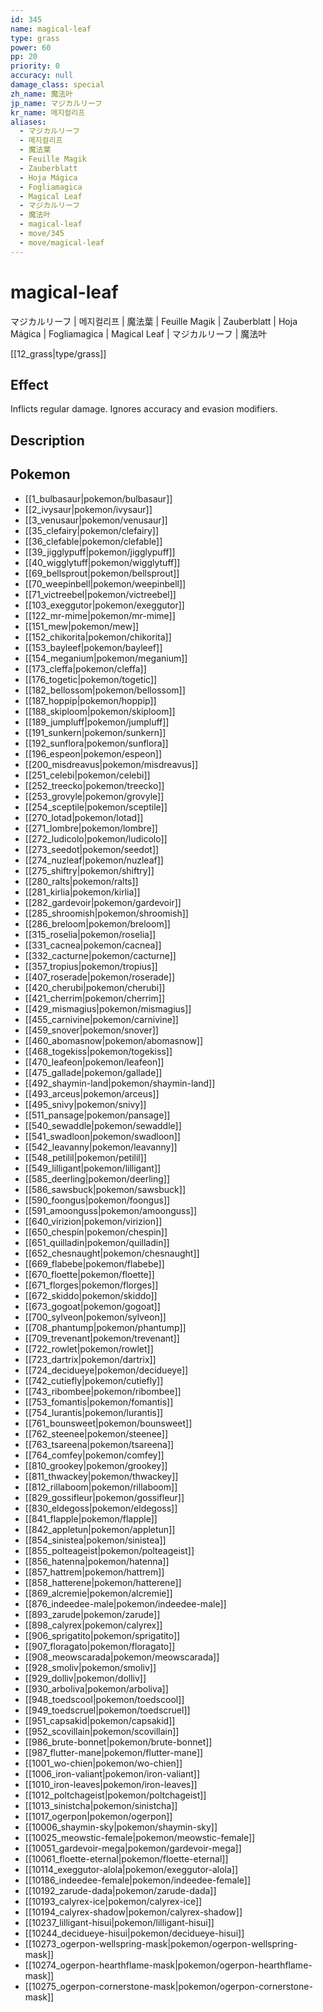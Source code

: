 ```yaml
---
id: 345
name: magical-leaf
type: grass
power: 60
pp: 20
priority: 0
accuracy: null
damage_class: special
zh_name: 魔法叶
jp_name: マジカルリーフ
kr_name: 메지컬리프
aliases:
  - マジカルリーフ
  - 메지컬리프
  - 魔法葉
  - Feuille Magik
  - Zauberblatt
  - Hoja Mágica
  - Fogliamagica
  - Magical Leaf
  - マジカルリーフ
  - 魔法叶
  - magical-leaf
  - move/345
  - move/magical-leaf
---
```

# magical-leaf
    
マジカルリーフ | 메지컬리프 | 魔法葉 | Feuille Magik | Zauberblatt | Hoja Mágica | Fogliamagica | Magical Leaf | マジカルリーフ | 魔法叶

[[12_grass|type/grass]]

## Effect

Inflicts regular damage.  Ignores accuracy and evasion modifiers.

## Description



## Pokemon

- [[1_bulbasaur|pokemon/bulbasaur]]
- [[2_ivysaur|pokemon/ivysaur]]
- [[3_venusaur|pokemon/venusaur]]
- [[35_clefairy|pokemon/clefairy]]
- [[36_clefable|pokemon/clefable]]
- [[39_jigglypuff|pokemon/jigglypuff]]
- [[40_wigglytuff|pokemon/wigglytuff]]
- [[69_bellsprout|pokemon/bellsprout]]
- [[70_weepinbell|pokemon/weepinbell]]
- [[71_victreebel|pokemon/victreebel]]
- [[103_exeggutor|pokemon/exeggutor]]
- [[122_mr-mime|pokemon/mr-mime]]
- [[151_mew|pokemon/mew]]
- [[152_chikorita|pokemon/chikorita]]
- [[153_bayleef|pokemon/bayleef]]
- [[154_meganium|pokemon/meganium]]
- [[173_cleffa|pokemon/cleffa]]
- [[176_togetic|pokemon/togetic]]
- [[182_bellossom|pokemon/bellossom]]
- [[187_hoppip|pokemon/hoppip]]
- [[188_skiploom|pokemon/skiploom]]
- [[189_jumpluff|pokemon/jumpluff]]
- [[191_sunkern|pokemon/sunkern]]
- [[192_sunflora|pokemon/sunflora]]
- [[196_espeon|pokemon/espeon]]
- [[200_misdreavus|pokemon/misdreavus]]
- [[251_celebi|pokemon/celebi]]
- [[252_treecko|pokemon/treecko]]
- [[253_grovyle|pokemon/grovyle]]
- [[254_sceptile|pokemon/sceptile]]
- [[270_lotad|pokemon/lotad]]
- [[271_lombre|pokemon/lombre]]
- [[272_ludicolo|pokemon/ludicolo]]
- [[273_seedot|pokemon/seedot]]
- [[274_nuzleaf|pokemon/nuzleaf]]
- [[275_shiftry|pokemon/shiftry]]
- [[280_ralts|pokemon/ralts]]
- [[281_kirlia|pokemon/kirlia]]
- [[282_gardevoir|pokemon/gardevoir]]
- [[285_shroomish|pokemon/shroomish]]
- [[286_breloom|pokemon/breloom]]
- [[315_roselia|pokemon/roselia]]
- [[331_cacnea|pokemon/cacnea]]
- [[332_cacturne|pokemon/cacturne]]
- [[357_tropius|pokemon/tropius]]
- [[407_roserade|pokemon/roserade]]
- [[420_cherubi|pokemon/cherubi]]
- [[421_cherrim|pokemon/cherrim]]
- [[429_mismagius|pokemon/mismagius]]
- [[455_carnivine|pokemon/carnivine]]
- [[459_snover|pokemon/snover]]
- [[460_abomasnow|pokemon/abomasnow]]
- [[468_togekiss|pokemon/togekiss]]
- [[470_leafeon|pokemon/leafeon]]
- [[475_gallade|pokemon/gallade]]
- [[492_shaymin-land|pokemon/shaymin-land]]
- [[493_arceus|pokemon/arceus]]
- [[495_snivy|pokemon/snivy]]
- [[511_pansage|pokemon/pansage]]
- [[540_sewaddle|pokemon/sewaddle]]
- [[541_swadloon|pokemon/swadloon]]
- [[542_leavanny|pokemon/leavanny]]
- [[548_petilil|pokemon/petilil]]
- [[549_lilligant|pokemon/lilligant]]
- [[585_deerling|pokemon/deerling]]
- [[586_sawsbuck|pokemon/sawsbuck]]
- [[590_foongus|pokemon/foongus]]
- [[591_amoonguss|pokemon/amoonguss]]
- [[640_virizion|pokemon/virizion]]
- [[650_chespin|pokemon/chespin]]
- [[651_quilladin|pokemon/quilladin]]
- [[652_chesnaught|pokemon/chesnaught]]
- [[669_flabebe|pokemon/flabebe]]
- [[670_floette|pokemon/floette]]
- [[671_florges|pokemon/florges]]
- [[672_skiddo|pokemon/skiddo]]
- [[673_gogoat|pokemon/gogoat]]
- [[700_sylveon|pokemon/sylveon]]
- [[708_phantump|pokemon/phantump]]
- [[709_trevenant|pokemon/trevenant]]
- [[722_rowlet|pokemon/rowlet]]
- [[723_dartrix|pokemon/dartrix]]
- [[724_decidueye|pokemon/decidueye]]
- [[742_cutiefly|pokemon/cutiefly]]
- [[743_ribombee|pokemon/ribombee]]
- [[753_fomantis|pokemon/fomantis]]
- [[754_lurantis|pokemon/lurantis]]
- [[761_bounsweet|pokemon/bounsweet]]
- [[762_steenee|pokemon/steenee]]
- [[763_tsareena|pokemon/tsareena]]
- [[764_comfey|pokemon/comfey]]
- [[810_grookey|pokemon/grookey]]
- [[811_thwackey|pokemon/thwackey]]
- [[812_rillaboom|pokemon/rillaboom]]
- [[829_gossifleur|pokemon/gossifleur]]
- [[830_eldegoss|pokemon/eldegoss]]
- [[841_flapple|pokemon/flapple]]
- [[842_appletun|pokemon/appletun]]
- [[854_sinistea|pokemon/sinistea]]
- [[855_polteageist|pokemon/polteageist]]
- [[856_hatenna|pokemon/hatenna]]
- [[857_hattrem|pokemon/hattrem]]
- [[858_hatterene|pokemon/hatterene]]
- [[869_alcremie|pokemon/alcremie]]
- [[876_indeedee-male|pokemon/indeedee-male]]
- [[893_zarude|pokemon/zarude]]
- [[898_calyrex|pokemon/calyrex]]
- [[906_sprigatito|pokemon/sprigatito]]
- [[907_floragato|pokemon/floragato]]
- [[908_meowscarada|pokemon/meowscarada]]
- [[928_smoliv|pokemon/smoliv]]
- [[929_dolliv|pokemon/dolliv]]
- [[930_arboliva|pokemon/arboliva]]
- [[948_toedscool|pokemon/toedscool]]
- [[949_toedscruel|pokemon/toedscruel]]
- [[951_capsakid|pokemon/capsakid]]
- [[952_scovillain|pokemon/scovillain]]
- [[986_brute-bonnet|pokemon/brute-bonnet]]
- [[987_flutter-mane|pokemon/flutter-mane]]
- [[1001_wo-chien|pokemon/wo-chien]]
- [[1006_iron-valiant|pokemon/iron-valiant]]
- [[1010_iron-leaves|pokemon/iron-leaves]]
- [[1012_poltchageist|pokemon/poltchageist]]
- [[1013_sinistcha|pokemon/sinistcha]]
- [[1017_ogerpon|pokemon/ogerpon]]
- [[10006_shaymin-sky|pokemon/shaymin-sky]]
- [[10025_meowstic-female|pokemon/meowstic-female]]
- [[10051_gardevoir-mega|pokemon/gardevoir-mega]]
- [[10061_floette-eternal|pokemon/floette-eternal]]
- [[10114_exeggutor-alola|pokemon/exeggutor-alola]]
- [[10186_indeedee-female|pokemon/indeedee-female]]
- [[10192_zarude-dada|pokemon/zarude-dada]]
- [[10193_calyrex-ice|pokemon/calyrex-ice]]
- [[10194_calyrex-shadow|pokemon/calyrex-shadow]]
- [[10237_lilligant-hisui|pokemon/lilligant-hisui]]
- [[10244_decidueye-hisui|pokemon/decidueye-hisui]]
- [[10273_ogerpon-wellspring-mask|pokemon/ogerpon-wellspring-mask]]
- [[10274_ogerpon-hearthflame-mask|pokemon/ogerpon-hearthflame-mask]]
- [[10275_ogerpon-cornerstone-mask|pokemon/ogerpon-cornerstone-mask]]

